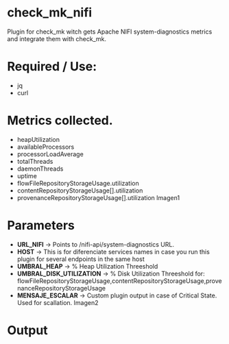 # check_mk_nifi
Plugin for check_mk witch gets Apache NIFI system-diagnostics metrics and integrate them with check_mk.

# Required / Use:
- jq
- curl


# Metrics collected.
- heapUtilization
- availableProcessors
- processorLoadAverage
- totalThreads
- daemonThreads
- uptime
- flowFileRepositoryStorageUsage.utilization
- contentRepositoryStorageUsage[].utilization
- provenanceRepositoryStorageUsage[].utilization
Imagen1

# Parameters
- __URL_NIFI__ -> Points to /nifi-api/system-diagnostics URL.
- __HOST__ -> This is for diferenciate services names in case you run this plugin for several endpoints in the same host
- __UMBRAL_HEAP__ -> % Heap Utilization Threeshold
- __UMBRAL_DISK_UTILIZATION__ -> % Disk Utilization Threeshold for: flowFileRepositoryStorageUsage,contentRepositoryStorageUsage,provenanceRepositoryStorageUsage
- __MENSAJE_ESCALAR__ -> Custom plugin output in case of Critical State. Used for scallation.
Imagen2


# Output
